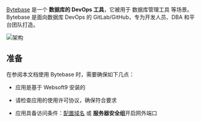 [Bytebase](https://www.bytebase.com/) 是一个 **数据库的 DevOps 工具**，它被用于 数据库管理工具  等场景。Bytebase 是面向数据库 DevOps 的 GitLab/GitHub，专为开发人员、DBA 和平台团队打造。


![架构](https://libs.websoft9.com/Websoft9/DocsPicture/zh/bytebase/bytebase-arch-websoft9.webp)


## 准备

在参阅本文档使用 Bytebase 时，需要确保如下几点：

- 应用是基于 Websoft9 安装的

- 请检查应用的使用许可协议，确保符合要求

- 应用具备访问条件：[配置域名](./guide/appsetdomain) 或 **服务器安全组**开启网外端口